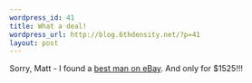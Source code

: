 ```yaml
--- 
wordpress_id: 41
title: What a deal!
wordpress_url: http://blog.6thdensity.net/?p=41
layout: post
---
```

Sorry, Matt - I found a <a href="http://cgi.ebay.com/ws/eBayISAPI.dll?ViewItem&#038;category=3268&#038;item=5579798149&#038;rd=1&#038;ssPageName=WDVW#ebayphotohosting">best man on eBay</a>.  And only for $1525!!!
